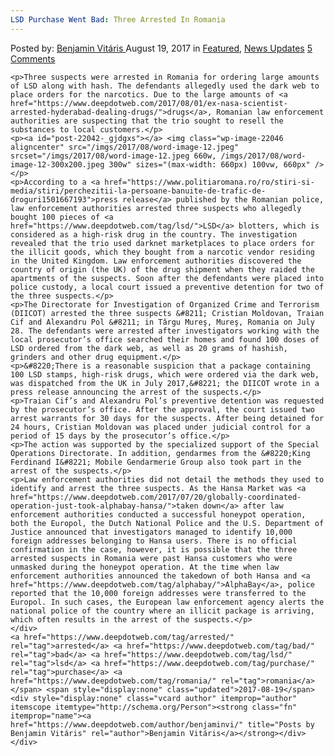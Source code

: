 ```yaml
---
LSD Purchase Went Bad: Three Arrested In Romania
---
```

<article class="post-listing post-22042 post type-post status-publish format-standard has-post-thumbnail hentry 
 tag-lsd tag-purchase tag-romania">
    <div class="post-inner">
        <span>Posted by: <a href="https://www.deepdotweb.com/author/benjaminvi/" title="">Benjamin Vitáris </a></span>
    <span>August 19, 2017</span>
    <span>in <a href="https://www.deepdotweb.com/category/deepdot-news/" rel="category tag">Featured</a>, <a href="https://www.deepdotweb.com/category/news-updates/" rel="category tag">News Updates</a></span>
    <span><a href="https://www.deepdotweb.com/2017/08/19/lsd-purchase-went-bad-three-arrested-romania/#comments">5 Comments</a></span>
    </p>
    <div class="clear"></div>
    
    <p>Three suspects were arrested in Romania for ordering large amounts of LSD along with hash. The defendants allegedly used the dark web to place orders for the narcotics. Due to the large amounts of <a href="https://www.deepdotweb.com/2017/08/01/ex-nasa-scientist-arrested-hyderabad-dealing-drugs/">drugs</a>, Romanian law enforcement authorities are suspecting that the trio sought to resell the substances to local customers.</p>
    <p><a id="post-22042-_gjdgxs"></a> <img class="wp-image-22046 aligncenter" src="/imgs/2017/08/word-image-12.jpeg" srcset="/imgs/2017/08/word-image-12.jpeg 660w, /imgs/2017/08/word-image-12-300x200.jpeg 300w" sizes="(max-width: 660px) 100vw, 660px" /></p>
    <p>According to a <a href="https://www.politiaromana.ro/ro/stiri-si-media/stiri/perchezitii-la-persoane-banuite-de-trafic-de-droguri1501667193">press release</a> published by the Romanian police, law enforcement authorities arrested three suspects who allegedly bought 100 pieces of <a href="https://www.deepdotweb.com/tag/lsd/">LSD</a> blotters, which is considered as a high-risk drug in the country. The investigation revealed that the trio used darknet marketplaces to place orders for the illicit goods, which they bought from a narcotic vendor residing in the United Kingdom. Law enforcement authorities discovered the country of origin (the UK) of the drug shipment when they raided the apartments of the suspects. Soon after the defendants were placed into police custody, a local court issued a preventive detention for two of the three suspects.</p>
    <p>The Directorate for Investigation of Organized Crime and Terrorism (DIICOT) arrested the three suspects &#8211; Cristian Moldovan, Traian Cif and Alexandru Pol &#8211; in Târgu Mureş, Mureş, Romania on July 28. The defendants were arrested after investigators working with the local prosecutor’s office searched their homes and found 100 doses of LSD ordered from the dark web, as well as 20 grams of hashish, grinders and other drug equipment.</p>
    <p>&#8220;There is a reasonable suspicion that a package containing 100 LSD stamps, high-risk drugs, which were ordered via the dark web, was dispatched from the UK in July 2017,&#8221; the DIICOT wrote in a press release announcing the arrest of the suspects.</p>
    <p>Traian Cif’s and Alexandru Pol’s preventive detention was requested by the prosecutor’s office. After the approval, the court issued two arrest warrants for 30 days for the suspects. After being detained for 24 hours, Cristian Moldovan was placed under judicial control for a period of 15 days by the prosecutor’s office.</p>
    <p>The action was supported by the specialized support of the Special Operations Directorate. In addition, gendarmes from the &#8220;King Ferdinand I&#8221; Mobile Gendarmerie Group also took part in the arrest of the suspects.</p>
    <p>Law enforcement authorities did not detail the methods they used to identify and arrest the three suspects. As the Hansa Market was <a href="https://www.deepdotweb.com/2017/07/20/globally-coordinated-operation-just-took-alphabay-hansa/">taken down</a> after law enforcement authorities conducted a successful honeypot operation, both the Europol, the Dutch National Police and the U.S. Department of Justice announced that investigators managed to identify 10,000 foreign addresses belonging to Hansa users. There is no official confirmation in the case, however, it is possible that the three arrested suspects in Romania were past Hansa customers who were unmasked during the honeypot operation. At the time when law enforcement authorities announced the takedown of both Hansa and <a href="https://www.deepdotweb.com/tag/alphabay/">AlphaBay</a>, police reported that the 10,000 foreign addresses were transferred to the Europol. In such cases, the European law enforcement agency alerts the national police of the country where an illicit package is arriving, which often results in the arrest of the suspects.</p>
    </div>
    <a href="https://www.deepdotweb.com/tag/arrested/" rel="tag">arrested</a> <a href="https://www.deepdotweb.com/tag/bad/" rel="tag">bad</a> <a href="https://www.deepdotweb.com/tag/lsd/" rel="tag">lsd</a> <a href="https://www.deepdotweb.com/tag/purchase/" rel="tag">purchase</a> <a href="https://www.deepdotweb.com/tag/romania/" rel="tag">romania</a></span> <span style="display:none" class="updated">2017-08-19</span>
    <div style="display:none" class="vcard author" itemprop="author" itemscope itemtype="http://schema.org/Person"><strong class="fn" itemprop="name"><a href="https://www.deepdotweb.com/author/benjaminvi/" title="Posts by Benjamin Vitáris" rel="author">Benjamin Vitáris</a></strong></div>
    </div>
</article>

